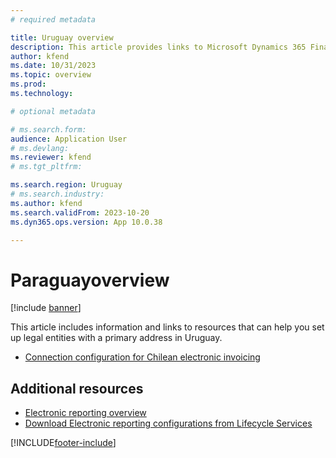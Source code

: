 ```yaml
---
# required metadata

title: Uruguay overview
description: This article provides links to Microsoft Dynamics 365 Finance documentation resources for Uruguay. 
author: kfend
ms.date: 10/31/2023
ms.topic: overview
ms.prod: 
ms.technology: 

# optional metadata

# ms.search.form: 
audience: Application User
# ms.devlang: 
ms.reviewer: kfend
# ms.tgt_pltfrm: 

ms.search.region: Uruguay
# ms.search.industry: 
ms.author: kfend
ms.search.validFrom: 2023-10-20
ms.dyn365.ops.version: App 10.0.38

---
```


# Paraguayoverview

[!include [banner](../../includes/banner.md)]

This article includes information and links to resources that can help you set up legal entities with a primary address in Uruguay.
- [Connection configuration for Chilean electronic invoicing](ltm-chile-elec-invo-conncection.md)
  





## Additional resources

- [Electronic reporting overview](../../../fin-ops-core/dev-itpro/analytics/general-electronic-reporting.md)
- [Download Electronic reporting configurations from Lifecycle Services](../../../fin-ops-core/dev-itpro/analytics/download-electronic-reporting-configuration-lcs.md)

[!INCLUDE[footer-include](../../../includes/footer-banner.md)]
